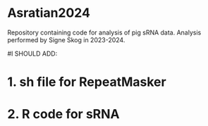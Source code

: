 # Asratian2024
Repository containing code for analysis of pig sRNA data. Analysis performed by Signe Skog in 2023-2024.

#I SHOULD ADD:
# 1. sh file for RepeatMasker
# 2. R code for sRNA
